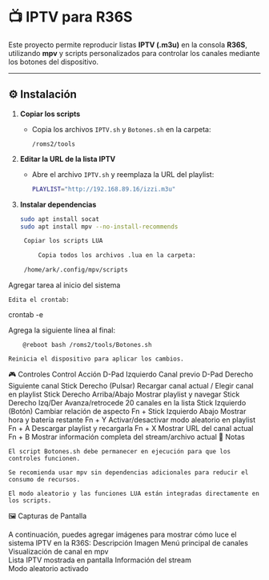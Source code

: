 # 📺 IPTV para R36S

Este proyecto permite reproducir listas **IPTV (.m3u)** en la consola **R36S**, utilizando **mpv** y scripts personalizados para controlar los canales mediante los botones del dispositivo.

---

## ⚙️ Instalación

1. **Copiar los scripts**
   - Copia los archivos `IPTV.sh` y `Botones.sh` en la carpeta:
     ```
     /roms2/tools
     ```

2. **Editar la URL de la lista IPTV**
   - Abre el archivo `IPTV.sh` y reemplaza la URL del playlist:
     ```bash
     PLAYLIST="http://192.168.89.16/izzi.m3u"
     ```

3. **Instalar dependencias**
   ```bash
   sudo apt install socat
   sudo apt install mpv --no-install-recommends

    Copiar los scripts LUA

        Copia todos los archivos .lua en la carpeta:

    /home/ark/.config/mpv/scripts

Agregar tarea al inicio del sistema

    Edita el crontab:

crontab -e

Agrega la siguiente línea al final:

        @reboot bash /roms2/tools/Botones.sh

    Reinicia el dispositivo para aplicar los cambios.

🎮 Controles
Control	Acción
D-Pad Izquierdo	Canal previo
D-Pad Derecho	Siguiente canal
Stick Derecho (Pulsar)	Recargar canal actual / Elegir canal en playlist
Stick Derecho Arriba/Abajo	Mostrar playlist y navegar
Stick Derecho Izq/Der	Avanza/retrocede 20 canales en la lista
Stick Izquierdo (Botón)	Cambiar relación de aspecto
Fn + Stick Izquierdo Abajo	Mostrar hora y batería restante
Fn + Y	Activar/desactivar modo aleatorio en playlist
Fn + A	Descargar playlist y recargarla
Fn + X	Mostrar URL del canal actual
Fn + B	Mostrar información completa del stream/archivo actual
🧩 Notas

    El script Botones.sh debe permanecer en ejecución para que los controles funcionen.

    Se recomienda usar mpv sin dependencias adicionales para reducir el consumo de recursos.

    El modo aleatorio y las funciones LUA están integradas directamente en los scripts.

🖼️ Capturas de Pantalla

A continuación, puedes agregar imágenes para mostrar cómo luce el sistema IPTV en la R36S:
Descripción	Imagen
Menú principal de canales	
Visualización de canal en mpv	
Lista IPTV mostrada en pantalla	
Información del stream	
Modo aleatorio activado	
